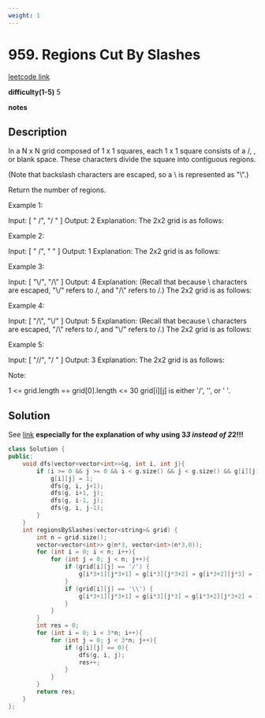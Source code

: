 ```yaml
---
weight: 1
---
```

# 959. Regions Cut By Slashes
[leetcode link](https://leetcode.com/problems/regions-cut-by-slashes/)

**difficulty(1-5)** 
5

**notes**   


## Description
In a N x N grid composed of 1 x 1 squares, each 1 x 1 square consists of a /, \, or blank space.  These characters divide the square into contiguous regions.

(Note that backslash characters are escaped, so a \ is represented as "\\".)

Return the number of regions.

 

Example 1:

Input:
[
  " /",
  "/ "
]
Output: 2
Explanation: The 2x2 grid is as follows:

Example 2:

Input:
[
  " /",
  "  "
]
Output: 1
Explanation: The 2x2 grid is as follows:

Example 3:

Input:
[
  "\\/",
  "/\\"
]
Output: 4
Explanation: (Recall that because \ characters are escaped, "\\/" refers to \/, and "/\\" refers to /\.)
The 2x2 grid is as follows:

Example 4:

Input:
[
  "/\\",
  "\\/"
]
Output: 5
Explanation: (Recall that because \ characters are escaped, "/\\" refers to /\, and "\\/" refers to \/.)
The 2x2 grid is as follows:

Example 5:

Input:
[
  "//",
  "/ "
]
Output: 3
Explanation: The 2x2 grid is as follows:

 

Note:

1 <= grid.length == grid[0].length <= 30
grid[i][j] is either '/', '\', or ' '.

## Solution
See [link](https://leetcode.com/problems/regions-cut-by-slashes/discuss/205674/C%2B%2B-with-picture-DFS-on-upscaled-grid)
 **especially for the explanation of why using 3*3 instead of 2*2!!!**


```c++
class Solution {
public:
    void dfs(vector<vector<int>>&g, int i, int j){
        if (i >= 0 && j >= 0 && i < g.size() && j < g.size() && g[i][j] == 0) {
            g[i][j] = 1;
            dfs(g, i, j+1);
            dfs(g, i+1, j);
            dfs(g, i-1, j);
            dfs(g, i, j-1);
        }
    }
    int regionsBySlashes(vector<string>& grid) {
        int n = grid.size();
        vector<vector<int>> g(n*3, vector<int>(n*3,0));
        for (int i = 0; i < n; i++){
            for (int j = 0; j < n; j++){
                if (grid[i][j] == '/') {
                    g[i*3+1][j*3+1] = g[i*3][j*3+2] = g[i*3+2][j*3] = 1;
                }
                if (grid[i][j] == '\\') {
                    g[i*3+1][j*3+1] = g[i*3][j*3] = g[i*3+2][j*3+2] = 1;
                }
            }
        }
        int res = 0;
        for (int i = 0; i < 3*n; i++){
            for (int j = 0; j < 3*n; j++){
                if (g[i][j] == 0){
                    dfs(g, i, j);
                    res++;
                }
            }
        }
        return res;
    }
};
```

 